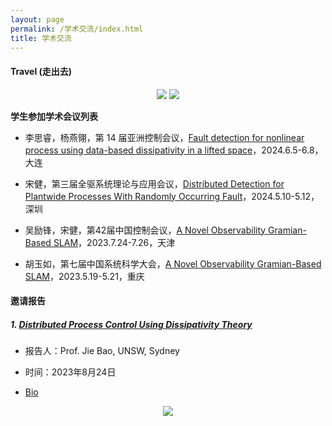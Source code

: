 ```yaml
---
layout: page
permalink: /学术交流/index.html
title: 学术交流 
---
```


#### Travel (走出去)

<div align="center">
<img src="https://usst-lilab.github.io/images/学术交流/map2.png">
<img src="https://usst-lilab.github.io/images/学术交流/map1.png">
</div>

**学生参加学术会议列表**

- 李思睿，杨燕翎，第 14 届亚洲控制会议，[Fault detection for nonlinear process using data-based dissipativity in a lifted space]()，2024.6.5-6.8，大连

- 宋健，第三届全驱系统理论与应用会议，[Distributed Detection for Plantwide Processes With Randomly Occurring Fault]()，2024.5.10-5.12，深圳

- 吴励锋，宋健，第42届中国控制会议，[A Novel Observability Gramian-Based SLAM](https://ieeexplore.ieee.org/abstract/document/10239782/)，2023.7.24-7.26，天津

- 胡玉如，第七届中国系统科学大会，[A Novel Observability Gramian-Based SLAM](https://ieeexplore.ieee.org/abstract/document/10239782/)，2023.5.19-5.21，重庆

#### 邀请报告

##### 1. [Distributed Process Control Using Dissipativity Theory](https://lxy.usst.edu.cn/2023/0823/c6729a304218/page.htm)

- 报告人：Prof. Jie Bao, UNSW, Sydney

- 时间：2023年8月24日

- [Bio](https://research.unsw.edu.au/people/professor-jie-bao)

<div align="center">
<img src="https://usst-lilab.github.io/images/1.jpg">
</div>
